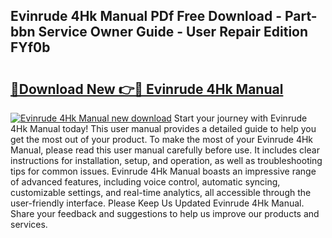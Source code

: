## Evinrude 4Hk Manual PDf Free Download - Part-bbn Service Owner Guide - User Repair Edition FYf0b

# <h2><a href="http://bc82970.oget.top/?id=Evinrude+4Hk+Manual">🔗Download New 👉🔴 Evinrude 4Hk Manual</a></h2>

[![Evinrude 4Hk Manual new download](https://i.imgur.com/5g1atiW.png)](http://bc82970.oget.top/?id=Evinrude+4Hk+Manual)
Start your journey with Evinrude 4Hk Manual today! This user manual provides a detailed guide to help you get the most out of your product. To make the most of your Evinrude 4Hk Manual, please read this user manual carefully before use. It includes clear instructions for installation, setup, and operation, as well as troubleshooting tips for common issues. Evinrude 4Hk Manual boasts an impressive range of advanced features, including voice control, automatic syncing, customizable settings, and real-time analytics, all accessible through the user-friendly interface. Please Keep Us Updated Evinrude 4Hk Manual. Share your feedback and suggestions to help us improve our products and services.
